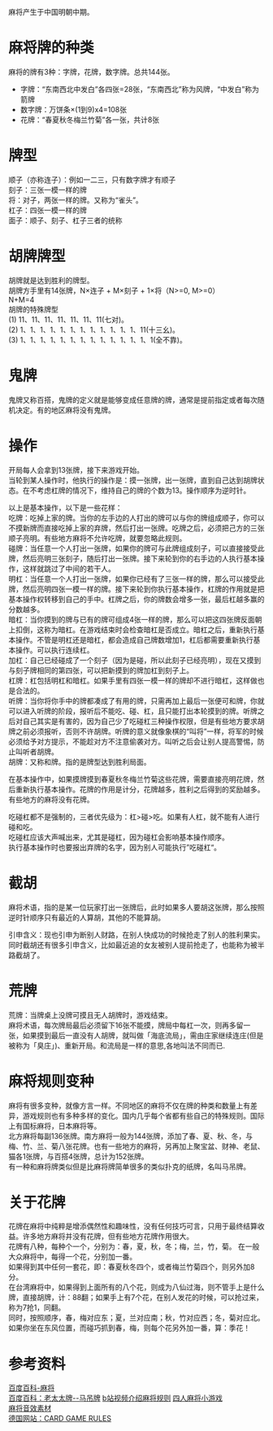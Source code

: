 麻将产生于中国明朝中期。

# 麻将牌的种类
麻将的牌有3种：字牌，花牌，数字牌。总共144张。
* 字牌：“东南西北中发白”各四张=28张，“东南西北”称为风牌，“中发白”称为箭牌
* 数字牌：万饼条×(1到9)x4=108张
* 花牌：“春夏秋冬梅兰竹菊”各一张，共计8张

# 牌型
顺子（亦称连子）：例如一二三，只有数字牌才有顺子  
刻子：三张一模一样的牌   
将：对子，两张一样的牌。又称为“雀头”。  
杠子：四张一模一样的牌  
面子：顺子、刻子、杠子三者的统称  

# 胡牌牌型
胡牌就是达到胜利的牌型。   
胡牌方手里有14张牌，N×连子 + M×刻子 + 1×将（N>=0, M>=0）  
N+M=4  
胡牌的特殊牌型  
(1) 11、11、11、11、11、11、11(七对)。  
(2) 1、1、1、1、1、1、1、1、1、1、1、1、11(十三幺)。  
(3) 1、1、1、1、1、1、1、1、1、1、1、1、1、1(全不靠)。  

# 鬼牌
鬼牌又称百搭，鬼牌的定义就是能够变成任意牌的牌，通常是提前指定或者每次随机决定。有的地区麻将没有鬼牌。

# 操作
开局每人会拿到13张牌，接下来游戏开始。  
当轮到某人操作时，他执行的操作是：摸一张牌，出一张牌，直到自己达到胡牌状态。在不考虑杠牌的情况下，维持自己的牌的个数为13。操作顺序为逆时针。  

以上是基本操作，以下是一些花样：  
吃牌：吃掉上家的牌。当你的左手边的人打出的牌可以与你的牌组成顺子，你可以不摸新牌而直接吃掉上家的弃牌，然后打出一张牌。吃牌之后，必须把己方的三张顺子亮明。有些地方麻将不允许吃牌，就要忽略此规则。   
碰牌：当任意一个人打出一张牌，如果你的牌可与此牌组成刻子，可以直接接受此牌，然后亮明三张刻子，随后打出一张牌。接下来轮到你的右手边的人执行基本操作，这样就跳过了中间的若干人。   
明杠：当任意一个人打出一张牌，如果你已经有了三张一样的牌，那么可以接受此牌，然后亮明四张一模一样的牌。接下来轮到你执行基本操作，杠牌的作用就是把基本操作权转移到自己的手中。杠牌之后，你的牌数会增多一张，最后杠越多赢的分数越多。  
暗杠：当你摸到的牌与已有的牌可组成4张一样的牌，那么可以把这四张牌反面朝上扣倒，这称为暗杠。在游戏结束时会检查暗杠是否成立。暗杠之后，重新执行基本操作。不管是明杠还是暗杠，都会造成自己牌数增加1，杠后都需要重新执行基本操作。可以执行连续杠。  
加杠：自己已经碰成了一个刻子（因为是碰，所以此刻子已经亮明），现在又摸到与刻子牌相同的第四张，可以把新摸到的牌加杠到刻子上。  
杠牌：杠包括明杠和暗杠。如果手里有四张一模一样的牌却不进行暗杠，这样做也是合法的。  
听牌：当你将你手中的牌都凑成了有用的牌，只需再加上最后一张便可和牌，你就可以进入听牌的阶段，报听后不能吃、碰、杠，且只能打出本轮摸到的牌。听牌之后对自己其实是有害的，因为自己少了吃碰杠三种操作权限，但是有些地方要求胡牌之前必须报听，否则不许胡牌。听牌的意义就像象棋的“叫将”一样，将军的时候必须给予对方提示，不能趁对方不注意偷袭对方。叫听之后会让别人提高警惕，防止叫听者胡牌。   
胡牌：又称和牌。指的是牌型达到胜利局面。  

在基本操作中，如果摸牌摸到春夏秋冬梅兰竹菊这些花牌，需要直接亮明花牌，然后重新执行基本操作。花牌的作用是计分，花牌越多，胜利之后得到的奖励越多。有些地方的麻将没有花牌。    

吃碰杠都不是强制的，三者优先级为：杠>碰>吃。如果有人杠，就不能有人进行碰和吃。   
吃碰杠应该大声喊出来，尤其是碰杠，因为碰杠会影响基本操作顺序。   
执行基本操作时也要报出弃牌的名字，因为别人可能执行”吃碰杠“。    

# 截胡
麻将术语，指的是某一位玩家打出一张牌后，此时如果多人要胡这张牌，那么按照逆时针顺序只有最近的人算胡，其他的不能算胡。

引申含义：现也引申为断别人财路，在别人快成功的时候抢走了别人的胜利果实。同时截胡还有很多引申含义，比如最近追的女友被别人提前抢走了，也能称为被半路截胡了。

# 荒牌
荒牌：当牌桌上没牌可摸且无人胡牌时，游戏结束。    
麻将术语，每次牌局最后必须留下16张不能摸，牌局中每杠一次，则再多留一张，如果摸到最后一直没有人胡牌，就叫做「海底流局」，需由庄家继续连庄(但是被称为「臭庄」)、重新开局。和流局是一样的意思,各地叫法不同而已.

# 麻将规则变种
麻将有很多变种，就像方言一样。不同地区的麻将不仅在牌的种类和数量上有差异，游戏规则也有多种多样的变化。国内几乎每个省都有些自己的特殊规则。国际上有国标麻将，日本麻将等。  
北方麻将每副136张牌。南方麻将一般为144张牌，添加了春、夏、秋、冬，与梅、竹、兰、菊八张花牌。也有一些地方的麻将，另再加上聚宝盆、财神、老鼠、猫各1张牌，与百搭4张牌，总计为152张牌。  
有一种和麻将牌类似但是比麻将牌简单很多的类似扑克的纸牌，名叫马吊牌。

# 关于花牌
花牌在麻将中纯粹是增添偶然性和趣味性，没有任何技巧可言，只用于最终结算收益。许多地方麻将并没有花牌，但有些地方花牌作用很大。    
花牌有八种，每种个一个，分别为：春，夏，秋，冬；梅，兰，竹，菊。
在一般大众麻将中，每得一个花，分别加一番。  
如果得到其中任何一套花，即：春夏秋冬四个，或者梅兰竹菊四个，则另外加8分。  
在台湾麻将中，如果得到上面所有的八个花，则成为八仙过海，则不管手上是什么牌，直接胡牌，计：88翻；如果手上有7个花，在别人发花的时候，可以抢过来，称为7抢1，同翻。  
同时，按照顺序，春，梅对应东；夏，兰对应南；秋，竹对应西；冬，菊对应北。如果你坐在东风位置，而碰巧抓到春，梅，则每个花另外加一番，算：季花！

# 参考资料
[百度百科-麻将](https://baike.baidu.com/item/%E9%BA%BB%E5%B0%86/215?fr=aladdin#5)  
[百度百科：老太太牌--马吊牌](https://baike.baidu.com/item/%E9%A9%AC%E5%90%8A%E7%89%8C/3996562) 
[b站视频介绍麻将规则](https://www.bilibili.com/video/av38148972?from=search&seid=3086725795299195235)
[四人麻将小游戏](http://www.4399.com/flash/110975_1.htm)   
[麻将音效素材](http://www.aigei.com/view/61452.html?order=last&page=9)   
[德国网站：CARD GAME RULES](https://www.pagat.com/)  